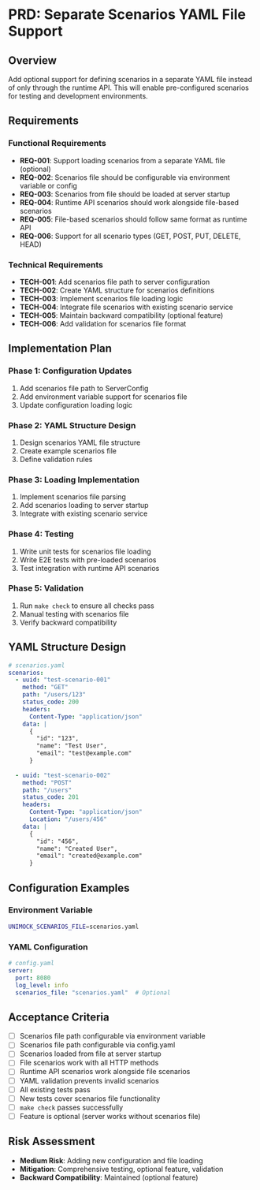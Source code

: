 # PRD: Separate Scenarios YAML File Support

## Overview
Add optional support for defining scenarios in a separate YAML file instead of only through the runtime API. This will enable pre-configured scenarios for testing and development environments.

## Requirements

### Functional Requirements
- **REQ-001**: Support loading scenarios from a separate YAML file (optional)
- **REQ-002**: Scenarios file should be configurable via environment variable or config
- **REQ-003**: Scenarios from file should be loaded at server startup
- **REQ-004**: Runtime API scenarios should work alongside file-based scenarios
- **REQ-005**: File-based scenarios should follow same format as runtime API
- **REQ-006**: Support for all scenario types (GET, POST, PUT, DELETE, HEAD)

### Technical Requirements
- **TECH-001**: Add scenarios file path to server configuration
- **TECH-002**: Create YAML structure for scenarios definitions
- **TECH-003**: Implement scenarios file loading logic
- **TECH-004**: Integrate file scenarios with existing scenario service
- **TECH-005**: Maintain backward compatibility (optional feature)
- **TECH-006**: Add validation for scenarios file format

## Implementation Plan

### Phase 1: Configuration Updates
1. Add scenarios file path to ServerConfig
2. Add environment variable support for scenarios file
3. Update configuration loading logic

### Phase 2: YAML Structure Design
1. Design scenarios YAML file structure
2. Create example scenarios file
3. Define validation rules

### Phase 3: Loading Implementation
1. Implement scenarios file parsing
2. Add scenarios loading to server startup
3. Integrate with existing scenario service

### Phase 4: Testing
1. Write unit tests for scenarios file loading
2. Write E2E tests with pre-loaded scenarios
3. Test integration with runtime API scenarios

### Phase 5: Validation
1. Run `make check` to ensure all checks pass
2. Manual testing with scenarios file
3. Verify backward compatibility

## YAML Structure Design

```yaml
# scenarios.yaml
scenarios:
  - uuid: "test-scenario-001"
    method: "GET"
    path: "/users/123"
    status_code: 200
    headers:
      Content-Type: "application/json"
    data: |
      {
        "id": "123",
        "name": "Test User",
        "email": "test@example.com"
      }
  
  - uuid: "test-scenario-002"
    method: "POST"
    path: "/users"
    status_code: 201
    headers:
      Content-Type: "application/json"
      Location: "/users/456"
    data: |
      {
        "id": "456",
        "name": "Created User",
        "email": "created@example.com"
      }
```

## Configuration Examples

### Environment Variable
```bash
UNIMOCK_SCENARIOS_FILE=scenarios.yaml
```

### YAML Configuration
```yaml
# config.yaml
server:
  port: 8080
  log_level: info
  scenarios_file: "scenarios.yaml"  # Optional
```

## Acceptance Criteria
- [ ] Scenarios file path configurable via environment variable
- [ ] Scenarios file path configurable via config.yaml
- [ ] Scenarios loaded from file at server startup
- [ ] File scenarios work with all HTTP methods
- [ ] Runtime API scenarios work alongside file scenarios
- [ ] YAML validation prevents invalid scenarios
- [ ] All existing tests pass
- [ ] New tests cover scenarios file functionality
- [ ] `make check` passes successfully
- [ ] Feature is optional (server works without scenarios file)

## Risk Assessment
- **Medium Risk**: Adding new configuration and file loading
- **Mitigation**: Comprehensive testing, optional feature, validation
- **Backward Compatibility**: Maintained (optional feature)
